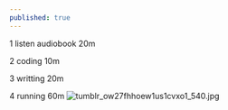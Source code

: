 ```yaml
---
published: true
---
```

1 listen audiobook   20m 


2 coding             10m


3 writting           20m


4 running            60m
![tumblr_ow27fhhoew1us1cvxo1_540.jpg]({{site.baseurl}}/_posts/tumblr_ow27fhhoew1us1cvxo1_540.jpg)
